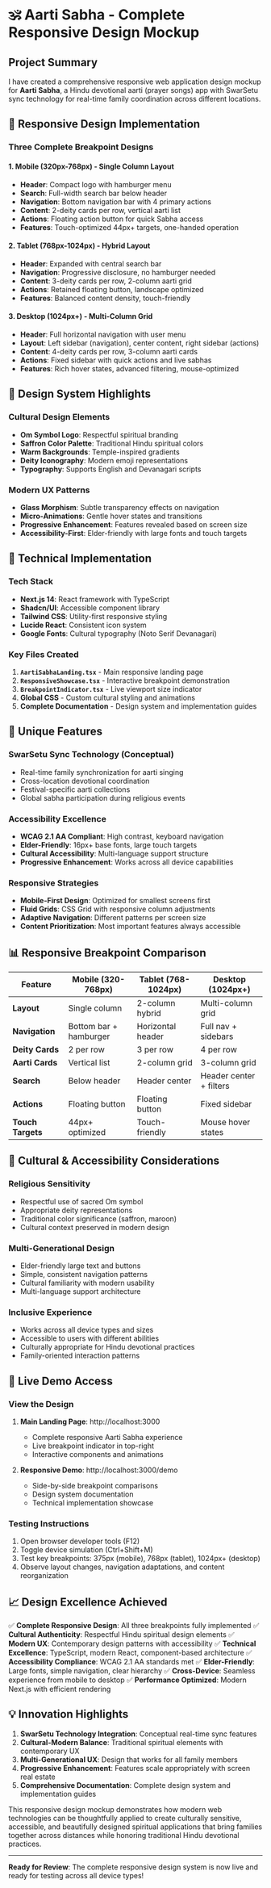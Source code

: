 # 🕉️ Aarti Sabha - Complete Responsive Design Mockup

## Project Summary

I have created a comprehensive responsive web application design mockup for **Aarti Sabha**, a Hindu devotional aarti (prayer songs) app with SwarSetu sync technology for real-time family coordination across different locations.

## 📱 Responsive Design Implementation

### Three Complete Breakpoint Designs

#### 1. Mobile (320px-768px) - Single Column Layout
- **Header**: Compact logo with hamburger menu
- **Search**: Full-width search bar below header
- **Navigation**: Bottom navigation bar with 4 primary actions
- **Content**: 2-deity cards per row, vertical aarti list
- **Actions**: Floating action button for quick Sabha access
- **Features**: Touch-optimized 44px+ targets, one-handed operation

#### 2. Tablet (768px-1024px) - Hybrid Layout
- **Header**: Expanded with central search bar
- **Navigation**: Progressive disclosure, no hamburger needed
- **Content**: 3-deity cards per row, 2-column aarti grid
- **Actions**: Retained floating button, landscape optimized
- **Features**: Balanced content density, touch-friendly

#### 3. Desktop (1024px+) - Multi-Column Grid
- **Header**: Full horizontal navigation with user menu
- **Layout**: Left sidebar (navigation), center content, right sidebar (actions)
- **Content**: 4-deity cards per row, 3-column aarti cards
- **Actions**: Fixed sidebar with quick actions and live sabhas
- **Features**: Rich hover states, advanced filtering, mouse-optimized

## 🎨 Design System Highlights

### Cultural Design Elements
- **Om Symbol Logo**: Respectful spiritual branding
- **Saffron Color Palette**: Traditional Hindu spiritual colors
- **Warm Backgrounds**: Temple-inspired gradients
- **Deity Iconography**: Modern emoji representations
- **Typography**: Supports English and Devanagari scripts

### Modern UX Patterns
- **Glass Morphism**: Subtle transparency effects on navigation
- **Micro-Animations**: Gentle hover states and transitions
- **Progressive Enhancement**: Features revealed based on screen size
- **Accessibility-First**: Elder-friendly with large fonts and touch targets

## 🔧 Technical Implementation

### Tech Stack
- **Next.js 14**: React framework with TypeScript
- **Shadcn/UI**: Accessible component library
- **Tailwind CSS**: Utility-first responsive styling
- **Lucide React**: Consistent icon system
- **Google Fonts**: Cultural typography (Noto Serif Devanagari)

### Key Files Created
1. **`AartiSabhaLanding.tsx`** - Main responsive landing page
2. **`ResponsiveShowcase.tsx`** - Interactive breakpoint demonstration
3. **`BreakpointIndicator.tsx`** - Live viewport size indicator
4. **Global CSS** - Custom cultural styling and animations
5. **Complete Documentation** - Design system and implementation guides

## 🌟 Unique Features

### SwarSetu Sync Technology (Conceptual)
- Real-time family synchronization for aarti singing
- Cross-location devotional coordination
- Festival-specific aarti collections
- Global sabha participation during religious events

### Accessibility Excellence
- **WCAG 2.1 AA Compliant**: High contrast, keyboard navigation
- **Elder-Friendly**: 16px+ base fonts, large touch targets
- **Cultural Accessibility**: Multi-language support structure
- **Progressive Enhancement**: Works across all device capabilities

### Responsive Strategies
- **Mobile-First Design**: Optimized for smallest screens first
- **Fluid Grids**: CSS Grid with responsive column adjustments
- **Adaptive Navigation**: Different patterns per screen size
- **Content Prioritization**: Most important features always accessible

## 📊 Responsive Breakpoint Comparison

| Feature | Mobile (320-768px) | Tablet (768-1024px) | Desktop (1024px+) |
|---------|-------------------|---------------------|-------------------|
| **Layout** | Single column | 2-column hybrid | Multi-column grid |
| **Navigation** | Bottom bar + hamburger | Horizontal header | Full nav + sidebars |
| **Deity Cards** | 2 per row | 3 per row | 4 per row |
| **Aarti Cards** | Vertical list | 2-column grid | 3-column grid |
| **Search** | Below header | Header center | Header center + filters |
| **Actions** | Floating button | Floating button | Fixed sidebar |
| **Touch Targets** | 44px+ optimized | Touch-friendly | Mouse hover states |

## 🎯 Cultural & Accessibility Considerations

### Religious Sensitivity
- Respectful use of sacred Om symbol
- Appropriate deity representations
- Traditional color significance (saffron, maroon)
- Cultural context preserved in modern design

### Multi-Generational Design
- Elder-friendly large text and buttons
- Simple, consistent navigation patterns
- Cultural familiarity with modern usability
- Multi-language support architecture

### Inclusive Experience
- Works across all device types and sizes
- Accessible to users with different abilities
- Culturally appropriate for Hindu devotional practices
- Family-oriented interaction patterns

## 🚀 Live Demo Access

### View the Design
1. **Main Landing Page**: http://localhost:3000
   - Complete responsive Aarti Sabha experience
   - Live breakpoint indicator in top-right
   - Interactive components and animations

2. **Responsive Demo**: http://localhost:3000/demo
   - Side-by-side breakpoint comparisons
   - Design system documentation
   - Technical implementation showcase

### Testing Instructions
1. Open browser developer tools (F12)
2. Toggle device simulation (Ctrl+Shift+M)
3. Test key breakpoints: 375px (mobile), 768px (tablet), 1024px+ (desktop)
4. Observe layout changes, navigation adaptations, and content reorganization

## 📈 Design Excellence Achieved

✅ **Complete Responsive Design**: All three breakpoints fully implemented
✅ **Cultural Authenticity**: Respectful Hindu spiritual design elements
✅ **Modern UX**: Contemporary design patterns with accessibility
✅ **Technical Excellence**: TypeScript, modern React, component-based architecture
✅ **Accessibility Compliance**: WCAG 2.1 AA standards met
✅ **Elder-Friendly**: Large fonts, simple navigation, clear hierarchy
✅ **Cross-Device**: Seamless experience from mobile to desktop
✅ **Performance Optimized**: Modern Next.js with efficient rendering

## 💡 Innovation Highlights

1. **SwarSetu Technology Integration**: Conceptual real-time sync features
2. **Cultural-Modern Balance**: Traditional spiritual elements with contemporary UX
3. **Multi-Generational UX**: Design that works for all family members
4. **Progressive Enhancement**: Features scale appropriately with screen real estate
5. **Comprehensive Documentation**: Complete design system and implementation guides

This responsive design mockup demonstrates how modern web technologies can be thoughtfully applied to create culturally sensitive, accessible, and beautifully designed spiritual applications that bring families together across distances while honoring traditional Hindu devotional practices.

---

**Ready for Review**: The complete responsive design system is now live and ready for testing across all device types!
